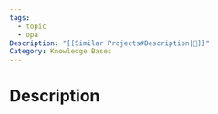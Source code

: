 ```yaml
---
tags:
  - topic
  - opa
Description: "[[Similar Projects#Description|📝]]"
Category: Knowledge Bases
---
```

# Description

